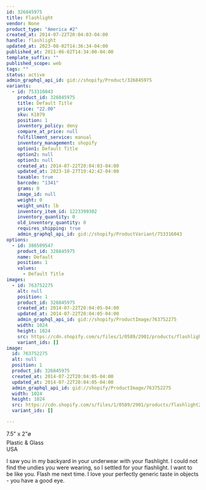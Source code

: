 ```yaml
---
id: 326845975
title: Flashlight
vendor: None
product_type: "America #2"
created_at: 2014-07-22T20:04:03-04:00
handle: flashlight
updated_at: 2023-08-02T14:36:34-04:00
published_at: 2011-06-02T14:34:00-04:00
template_suffix: ""
published_scope: web
tags: ""
status: active
admin_graphql_api_id: gid://shopify/Product/326845975
variants:
  - id: 753316043
    product_id: 326845975
    title: Default Title
    price: "22.00"
    sku: K1079
    position: 1
    inventory_policy: deny
    compare_at_price: null
    fulfillment_service: manual
    inventory_management: shopify
    option1: Default Title
    option2: null
    option3: null
    created_at: 2014-07-22T20:04:03-04:00
    updated_at: 2023-10-27T19:42:42-04:00
    taxable: true
    barcode: "1341"
    grams: 0
    image_id: null
    weight: 0
    weight_unit: lb
    inventory_item_id: 1223399302
    inventory_quantity: 0
    old_inventory_quantity: 0
    requires_shipping: true
    admin_graphql_api_id: gid://shopify/ProductVariant/753316043
options:
  - id: 386509547
    product_id: 326845975
    name: Default
    position: 1
    values:
      - Default Title
images:
  - id: 763752275
    alt: null
    position: 1
    product_id: 326845975
    created_at: 2014-07-22T20:04:05-04:00
    updated_at: 2014-07-22T20:04:05-04:00
    admin_graphql_api_id: gid://shopify/ProductImage/763752275
    width: 1024
    height: 1024
    src: https://cdn.shopify.com/s/files/1/0589/2901/products/flashlight2.jpeg?v=1406073845
    variant_ids: []
image:
  id: 763752275
  alt: null
  position: 1
  product_id: 326845975
  created_at: 2014-07-22T20:04:05-04:00
  updated_at: 2014-07-22T20:04:05-04:00
  admin_graphql_api_id: gid://shopify/ProductImage/763752275
  width: 1024
  height: 1024
  src: https://cdn.shopify.com/s/files/1/0589/2901/products/flashlight2.jpeg?v=1406073845
  variant_ids: []

---
```


7.5" x 2"ø  
Plastic & Glass  
USA

I saw you in my backyard in your underwear with your flashlight. I could not find the undies you were wearing, so I settled for your flashlight. I want to be like you. Flash me next time. I love your perfectly generic taste in objects - you have a good eye.